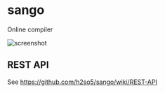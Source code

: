 sango
=====

Online compiler

![screenshot](https://github.com/h2so5/sango/blob/master/screenshot.png)

## REST API

See https://github.com/h2so5/sango/wiki/REST-API
